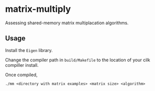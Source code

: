 # matrix-multiply
Assessing shared-memory matrix multiplacation algorithms.

## Usage
Install the `Eigen` library. 

Change the compiler path in `build/Makefile` to the location of your cilk
compiller install.

Once compiled,

```./mm <directory with matrix examples> <matrix size> <algorithm>```
